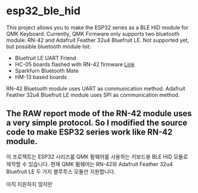 # esp32_ble_hid
This project allows you to make the ESP32 series as a BLE HID module for QMK Keyboard.
Currently, QMK Firmware only supports two bluetooth module: RN-42 and Adafruit Feather 32u4 Bluefruit LE.
Not supported yet, but possible bluetooth module list:

* Bluefruit LE UART Friend
* HC-05 boards flashed with RN-42 firmware [Link](http://pastebin.com/V91PZBnJ)
* Sparkfurn Bluetooth Mate
* HM-13 based boards

RN-42 Bluetooth module uses UART as communication method.
Adafruit Feather 32u4 Bluefruit LE module uses SPI as communication method.

The RAW report mode of the RN-42 module uses a very simple protocol.
So I modified the source code to make ESP32 series work like RN-42 module.
---
이 프로젝트는 ESP32 시리즈를 QMK 펌웨어를 사용하는 키보드용 BLE HID 모듈로 제작할 수 있습니다.
현재 QMK 펌웨어는 RN-42와 Adafruit Feather 32u4 Bluefruit LE 두 가지 블루투스 모듈만 지원합니다.

아직 지원하지 않지만 